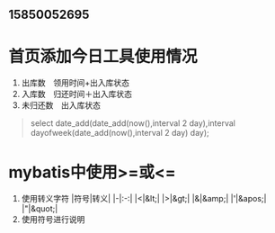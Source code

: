 ## 15850052695
# 首页添加今日工具使用情况
1. 出库数　领用时间+出入库状态
2. 入库数　归还时间＋出入库状态
3. 未归还数　出入库状态
> select date_add(date_add(now(),interval 2 day),interval dayofweek(date_add(now(),interval 2 day) day);
# mybatis中使用>=或<=
1. 使用转义字符
|符号|转义|
|-|:-:|
|\<|\&lt;|
|\>|\&gt;|
|\&|\&amp;|
|'|\&apos;|
|"|\&quot;|
2. 使用<![CDATA[ ]]>符号进行说明
